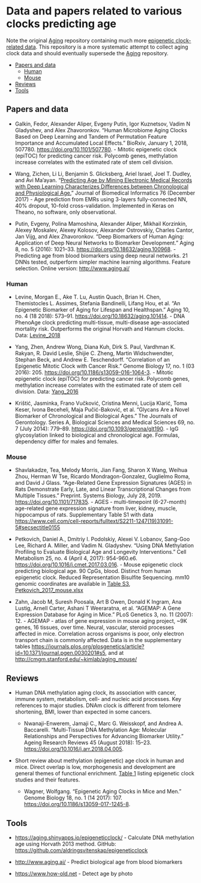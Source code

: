 # Data and papers related to various clocks predicting age

Note the original [Aging](https://github.com/mdozmorov/Aging) repository containing much more [epigenetic clock-related data](https://github.com/mdozmorov/Aging/tree/master/data). This repository is a more systematic attempt to collect aging clock data and should eventually supersede the [Aging](https://github.com/mdozmorov/Aging) repository.

* [Papers and data](#papers-and-data)
  * [Human](#human)
  * [Mouse](#mouse)
* [Reviews](#reviews)
* [Tools](#tools)

## Papers and data

- Galkin, Fedor, Alexander Aliper, Evgeny Putin, Igor Kuznetsov, Vadim N Gladyshev, and Alex Zhavoronkov. “Human Microbiome Aging Clocks Based on Deep Learning and Tandem of Permutation Feature Importance and Accumulated Local Effects.” BioRxiv, January 1, 2018, 507780. https://doi.org/10.1101/507780. - Mitotic epigenetic clock (epiTOC) for predicting cancer risk. Polycomb genes, methylation increase correlates with the estimated rate of stem cell division.

- Wang, Zichen, Li Li, Benjamin S. Glicksberg, Ariel Israel, Joel T. Dudley, and Avi Ma’ayan. “[Predicting Age by Mining Electronic Medical Records with Deep Learning Characterizes Differences between Chronological and Physiological Age.](https://doi.org/10.1016/j.jbi.2017.11.003)” Journal of Biomedical Informatics 76 (December 2017) - Age prediction from EMRs using 3-layers fully-connected NN, 40% dropout, 10-fold cross-validation. Implemented in Keras on Theano, no software, only observational.

- Putin, Evgeny, Polina Mamoshina, Alexander Aliper, Mikhail Korzinkin, Alexey Moskalev, Alexey Kolosov, Alexander Ostrovskiy, Charles Cantor, Jan Vijg, and Alex Zhavoronkov. “Deep Biomarkers of Human Aging: Application of Deep Neural Networks to Biomarker Development.” Aging 8, no. 5 (2016): 1021–33. https://doi.org/10.18632/aging.100968. - Predicting age from blood biomarkers using deep neural networks. 21 DNNs tested, outperform simpler machine learning algorithms. Feature selection. Online version: http://www.aging.ai/

### Human

- Levine, Morgan E., Ake T. Lu, Austin Quach, Brian H. Chen, Themistocles L. Assimes, Stefania Bandinelli, Lifang Hou, et al. “An Epigenetic Biomarker of Aging for Lifespan and Healthspan.” Aging 10, no. 4 (18 2018): 573–91. https://doi.org/10.18632/aging.101414. - DNA PhenoAge clock predicting multi-tissue, multi-disease age-associated mortality risk. Outperforms the original Horvath and Hannum clocks. Data: [Levine_2018](data/Levine_2018/)

- Yang, Zhen, Andrew Wong, Diana Kuh, Dirk S. Paul, Vardhman K. Rakyan, R. David Leslie, Shijie C. Zheng, Martin Widschwendter, Stephan Beck, and Andrew E. Teschendorff. “Correlation of an Epigenetic Mitotic Clock with Cancer Risk.” Genome Biology 17, no. 1 (03 2016): 205. https://doi.org/10.1186/s13059-016-1064-3. - Mitotic epigenetic clock (epiTOC) for predicting cancer risk. Polycomb genes, methylation increase correlates with the estimated rate of stem cell division. Data: [Yang_2016](data/Yang_2016/)

- Krištić, Jasminka, Frano Vučković, Cristina Menni, Lucija Klarić, Toma Keser, Ivona Beceheli, Maja Pučić-Baković, et al. “Glycans Are a Novel Biomarker of Chronological and Biological Ages.” The Journals of Gerontology. Series A, Biological Sciences and Medical Sciences 69, no. 7 (July 2014): 779–89. https://doi.org/10.1093/gerona/glt190. - IgG glycosylation linked to biological and chronological age. Formulas, dependency differ for males and females.

### Mouse

- Shavlakadze, Tea, Melody Morris, Jian Fang, Sharon X Wang, Weihua Zhou, Herman W Tse, Ricardo Mondragon-Gonzalez, Guglielmo Roma, and David J Glass. “Age-Related Gene Expression Signatures (AGES) in Rats Demonstrate Early, Late, and Linear Transcriptional Changes from Multiple Tissues.” Preprint. Systems Biology, July 28, 2019. https://doi.org/10.1101/717835. - AGES - multi-timepoint (6-27-month) age-related gene expression signature from liver, kidney, muscle, hippocampus of rats. Supplementary Table S1 with data https://www.cell.com/cell-reports/fulltext/S2211-1247(19)31091-5#secsectitle0155

- Petkovich, Daniel A., Dmitriy I. Podolskiy, Alexei V. Lobanov, Sang-Goo Lee, Richard A. Miller, and Vadim N. Gladyshev. “Using DNA Methylation Profiling to Evaluate Biological Age and Longevity Interventions.” Cell Metabolism 25, no. 4 (April 4, 2017): 954-960.e6. https://doi.org/10.1016/j.cmet.2017.03.016. - Mouse epigenetic clock predicting biological age. 90 CpGs, blood. Distinct from human epigenetic clock. Reduced Representation Bisulfite Sequencing. mm10 genomic coordinates are available in [Table S3](https://www.cell.com/cms/10.1016/j.cmet.2017.03.016/attachment/08ea219a-4d0a-430b-9062-0bc103e20c20/mmc4.xlsx), [Petkovich_2017_mouse.xlsx](data/Petkovich_2017_mouse.xlsx)

- Zahn, Jacob M, Suresh Poosala, Art B Owen, Donald K Ingram, Ana Lustig, Arnell Carter, Ashani T Weeraratna, et al. “AGEMAP: A Gene Expression Database for Aging in Mice.” PLoS Genetics 3, no. 11 (2007): 12. - AGEMAP - atlas of gene expression in mouse aging project, \~9K genes, 16 tissues, over time. Neural, vascular, steroid processes affected in mice. Correlation across organisms is poor, only electron transport chain is commonly affected. Data is in the supplementary tables https://journals.plos.org/plosgenetics/article?id=10.1371/journal.pgen.0030201#s5, and at http://cmgm.stanford.edu/~kimlab/aging_mouse/



## Reviews

-  Human DNA methylation aging clock, its association with cancer, immune system, metabolism, cell- and nucleic acid processes. Key references to major studies. DNAm clock is different from telomere shortening, BMI, lower than expected in some cancers.
    - Nwanaji-Enwerem, Jamaji C., Marc G. Weisskopf, and Andrea A. Baccarelli. “Multi-Tissue DNA Methylation Age: Molecular Relationships and Perspectives for Advancing Biomarker Utility.” Ageing Research Reviews 45 (August 2018): 15–23. https://doi.org/10.1016/j.arr.2018.04.005.

- Short review about methylation (epigenetic) age clock in human and mice. Direct overlap is low, morphogenesis and development are general themes of functional enrichment. [Table 1](https://genomebiology.biomedcentral.com/articles/10.1186/s13059-017-1245-8#Tab1) listing epigenetic clock studies and their features.
    - Wagner, Wolfgang. “Epigenetic Aging Clocks in Mice and Men.” Genome Biology 18, no. 1 (14 2017): 107. https://doi.org/10.1186/s13059-017-1245-8.


## Tools

- https://aging.shinyapps.io/epigeneticclock/ - Calculate DNA methylation age using Horvath 2013 method. GitHub: https://github.com/aldringsvitenskap/epigeneticclock

- http://www.aging.ai/ - Predict biological age from blood biomarkers

- https://www.how-old.net - Detect age by photo